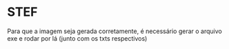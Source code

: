 # STEF
Para que a imagem seja gerada corretamente, é necessário gerar o arquivo exe e rodar por lá (junto com os txts respectivos)
